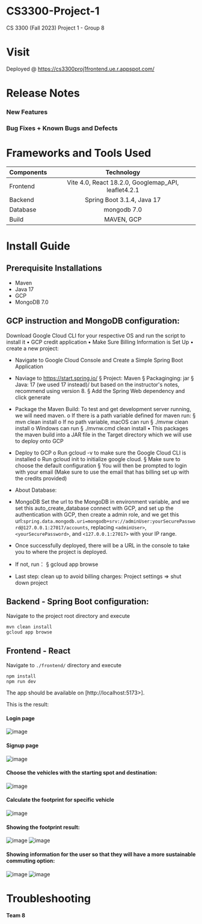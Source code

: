 # CS3300-Project-1

CS 3300 (Fall 2023) Project 1 - Group 8

# Visit
Deployed @ https://cs3300proj1frontend.ue.r.appspot.com/

# Release Notes
### New Features

### Bug Fixes + Known Bugs and Defects


# Frameworks and Tools Used

| Components  |                     Technology                      | 
   | :---        |:---------------------------------------------------:|   
| Frontend  | Vite 4.0, React 18.2.0, Googlemap_API, leaflet4.2.1 | 
| Backend   |             Spring Boot 3.1.4, Java 17              |
| Database |                     mongodb 7.0                     |
| Build|                     MAVEN, GCP                      |


# Install Guide
## Prerequisite Installations
- Maven
- Java 17
- GCP
- MongoDB 7.0

## GCP instruction and MongoDB configuration:
Download Google Cloud CLI for your respective OS and run the script to install it
• GCP credit application
• Make Sure Billing Information is Set Up
• create a new project:
- Navigate to Google Cloud Console and Create a Simple Spring Boot Application

- Naviage to https://start.spring.io/
  § Project: Maven
  § Packaginging: jar
  § Java: 17 (we used 17 instead)/ but based on the instructor's notes, recommend using version 8.
  § Add the Spring Web dependency and click generate

- Package the Maven Build: To test and get development
  server running, we will need maven.
  o If there is a path variable defined for maven run:
  § mvn clean install
  o If no path variable, macOS can run
  § ./mvnw clean install
  o Windows can run
  § ./mvnw.cmd clean install
  • This packages the maven build into a JAR file in the Target
  directory which we will use to deploy onto GCP
- Deploy to GCP
  o Run gcloud -v to make sure the Google Cloud CLI is
  installed
  o Run gcloud init to initialize google cloud.
  § Make sure to choose the default configuration
  § You will then be prompted to login with your email
  (Make sure to use the email that has billing set up with the credits provided)

- About Database:
- MongoDB
  Set the url to the MongoDB in environment variable, and we set this auto_create_database connect with GCP, and set up the authentication with GCP, then create a
  admin role, and we get this url:`spring.data.mongodb.uri=mongodb+srv://adminUser:yourSecurePassword@127.0.0.1:27017/accounts`, replacing `<adminUser>`, `<yourSecurePassword>`, and `<127.0.0.1:27017>` with your IP range.

- Once successfully deployed, there will be a URL in the console to take you to where the project is deployed.
- If not, run：
  § gcloud app browse
- Last step: clean up to avoid billing charges: Project settings => shut down project

## Backend - Spring Boot configuration:
Navigate to the project root directory and execute
```
mvn clean install
gcloud app browse
```

## Frontend - React
Navigate to `./frontend/` directory and execute
```
npm install
npm run dev
```
The app should be available on [http://localhost:5173>].

This is the result:
#### Login page
![image](https://github.gatech.edu/storage/user/54232/files/2fedaa31-ae04-4140-8c49-9175d8b3a9fc)
#### Signup page
![image](https://github.gatech.edu/storage/user/54232/files/ffd5ed24-a95e-4fe5-8284-27fce389b3bd)
#### Choose the vehicles with the starting spot and destination:
![image](https://github.gatech.edu/storage/user/54232/files/a281f833-44cd-4400-a0a4-9d4615ea06d1)
#### Calculate the footprint for specific vehicle
![image](https://github.gatech.edu/storage/user/54232/files/3aff861f-b031-41cb-84ac-c9c72b9ae109)
#### Showing the footprint result:
![image](https://github.gatech.edu/storage/user/54232/files/ba47ba0e-747c-4179-9704-93ce6f81d21e)
![image](https://github.gatech.edu/storage/user/54232/files/ba47ba0e-747c-4179-9704-93ce6f81d21e)
#### Showing information for the user so that they will have a more sustainable commuting option:
![image](https://github.gatech.edu/storage/user/54232/files/e4e3b0dc-6c67-4a42-8836-d8e3cb0f2f7e)
![image](https://github.gatech.edu/storage/user/54232/files/1a95fd7c-046e-44a4-b77e-7bc70603c321)

# Troubleshooting

#### Team 8